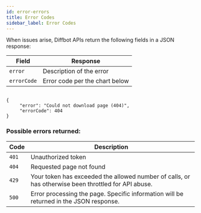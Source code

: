 ```yaml
---
id: error-errors
title: Error Codes
sidebar_label: Error Codes
---
```


<div id="docBody">
<p>When issues arise, Diffbot APIs return the following fields in a JSON response:</p>


<table class="controls table table-bordered" border="0" cellpadding="5">
<thead><tr>
<th>Field</th>
<th>Response</th>
</tr></thead>
<tbody>
<tr>
<td><code>error</code></td>
<td>Description of the error</td>
</tr>
<tr>
<td><code>errorCode</code></td>
<td>Error code per the chart below</td>
</tr>
</tbody>
</table>
    

```

{
     "error": "Could not download page (404)",
     "errorCode": 404
}

```




<h3>Possible errors returned:</h3>
<table class="controls table table-bordered" border="0" cellpadding="5">
<thead><tr>
<th>Code</th>
<th>Description</th>
</tr></thead>
<tbody>
<tr>
<td><code>401</code></td>
<td>Unauthorized token</td>
</tr>
<tr>
<td><code>404</code></td>
<td>Requested page not found</td>
</tr>
<tr>
<td><code>429</code></td>
<td>Your token has exceeded the allowed number of calls, or has otherwise been throttled for API abuse.</td>
</tr>
<tr>
<td><code>500</code></td>
<td>Error processing the page. Specific information will be returned in the JSON response.</td>
</tr>
</tbody>
</table>

</div>